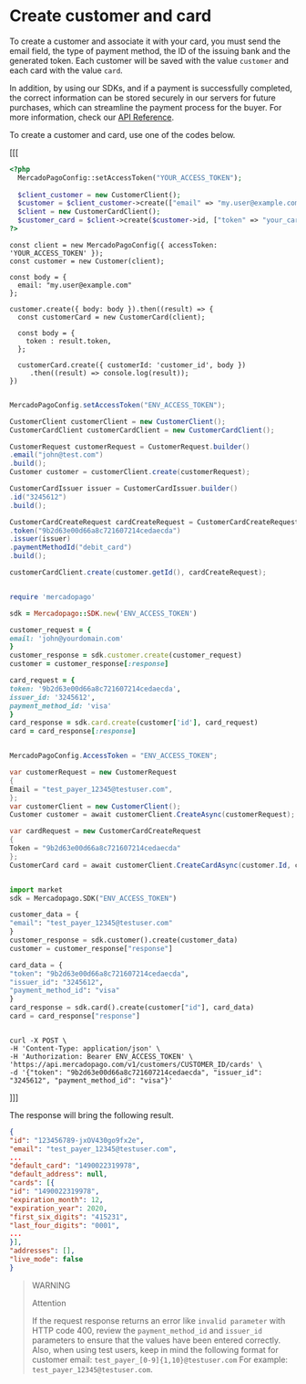 # Create customer and card

To create a customer and associate it with your card, you must send the email field, the type of payment method, the ID of the issuing bank and the generated token. Each customer will be saved with the value `customer` and each card with the value `card`.

In addition, by using our SDKs, and if a payment is successfully completed, the correct information can be stored securely in our servers for future purchases, which can streamline the payment process for the buyer. For more information, check our [API Reference](/developers/en/reference/cards/_customers_customer_id_cards/post).

To create a customer and card, use one of the codes below.

[[[
```php
<?php
  MercadoPagoConfig::setAccessToken("YOUR_ACCESS_TOKEN");
  
  $client_customer = new CustomerClient();
  $customer = $client_customer->create(["email" => "my.user@example.com"]);
  $client = new CustomerCardClient();
  $customer_card = $client->create($customer->id, ["token" => "your_card_token"]);
?>
```
```node
const client = new MercadoPagoConfig({ accessToken: 'YOUR_ACCESS_TOKEN' });
const customer = new Customer(client);

const body = {
  email: "my.user@example.com"
};

customer.create({ body: body }).then((result) => {
  const customerCard = new CustomerCard(client);

  const body = {
    token : result.token,
  };

  customerCard.create({ customerId: 'customer_id', body })
     .then((result) => console.log(result));
})
```
```java

MercadoPagoConfig.setAccessToken("ENV_ACCESS_TOKEN");

CustomerClient customerClient = new CustomerClient();
CustomerCardClient customerCardClient = new CustomerCardClient();

CustomerRequest customerRequest = CustomerRequest.builder()
.email("john@test.com")
.build();
Customer customer = customerClient.create(customerRequest);

CustomerCardIssuer issuer = CustomerCardIssuer.builder()
.id("3245612")
.build();

CustomerCardCreateRequest cardCreateRequest = CustomerCardCreateRequest.builder()
.token("9b2d63e00d66a8c721607214cedaecda")
.issuer(issuer)
.paymentMethodId("debit_card")
.build();

customerCardClient.create(customer.getId(), cardCreateRequest);

```
```ruby

require 'mercadopago'

sdk = Mercadopago::SDK.new('ENV_ACCESS_TOKEN')

customer_request = {
email: 'john@yourdomain.com'
}
customer_response = sdk.customer.create(customer_request)
customer = customer_response[:response]

card_request = {
token: '9b2d63e00d66a8c721607214cedaecda',
issuer_id: '3245612',
payment_method_id: 'visa'
}
card_response = sdk.card.create(customer['id'], card_request)
card = card_response[:response]

```
```csharp

MercadoPagoConfig.AccessToken = "ENV_ACCESS_TOKEN";

var customerRequest = new CustomerRequest
{
Email = "test_payer_12345@testuser.com",
};
var customerClient = new CustomerClient();
Customer customer = await customerClient.CreateAsync(customerRequest);

var cardRequest = new CustomerCardCreateRequest
{
Token = "9b2d63e00d66a8c721607214cedaecda"
};
CustomerCard card = await customerClient.CreateCardAsync(customer.Id, cardRequest);

```
```python

import market
sdk = Mercadopago.SDK("ENV_ACCESS_TOKEN")

customer_data = {
"email": "test_payer_12345@testuser.com"
}
customer_response = sdk.customer().create(customer_data)
customer = customer_response["response"]

card_data = {
"token": "9b2d63e00d66a8c721607214cedaecda",
"issuer_id": "3245612",
"payment_method_id": "visa"
}
card_response = sdk.card().create(customer["id"], card_data)
card = card_response["response"]

```
```curl

curl -X POST \
-H 'Content-Type: application/json' \
-H 'Authorization: Bearer ENV_ACCESS_TOKEN' \
'https://api.mercadopago.com/v1/customers/CUSTOMER_ID/cards' \
-d '{"token": "9b2d63e00d66a8c721607214cedaecda", "issuer_id": "3245612", "payment_method_id": "visa"}'

```
]]]

The response will bring the following result.

```json
{
"id": "123456789-jxOV430go9fx2e",
"email": "test_payer_12345@testuser.com",
...
"default_card": "1490022319978",
"default_address": null,
"cards": [{
"id": "1490022319978",
"expiration_month": 12,
"expiration_year": 2020,
"first_six_digits": "415231",
"last_four_digits": "0001",
...
}],
"addresses": [],
"live_mode": false
}
```

> WARNING
>
> Attention
>
> If the request response returns an error like `invalid parameter` with HTTP code 400, review the `payment_method_id` and `issuer_id` parameters to ensure that the values have been entered correctly. Also, when using test users, keep in mind the following format for customer email: `test_payer_[0-9]{1,10}@testuser.com` For example: `test_payer_12345@testuser.com`.